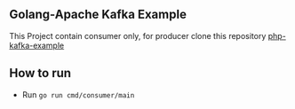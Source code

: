 ## Golang-Apache Kafka Example

This Project contain consumer only, for producer clone this repository [php-kafka-example](https://github.com/ervan23/php-kafka-example)

## How to run
- Run ```go run cmd/consumer/main```
